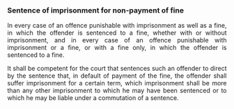 ### Sentence of imprisonment for non-payment of fine
<div style="text-align: justify">

In every case of an offence punishable with imprisonment as well as a fine, in which the offender is sentenced to a fine, whether with or without imprisonment, and in every case of an offence punishable with imprisonment or a fine, or with a fine only, in which the offender is sentenced to a fine.

</div>
</p>
<div style="text-align: justify">

It shall be competent for the court that sentences such an offender to direct by the sentence that, in default of payment of the fine, the offender shall suffer imprisonment for a certain term, which imprisonment shall be more than any other imprisonment to which he may have been sentenced or to which he may be liable under a commutation of a sentence.

</div>
